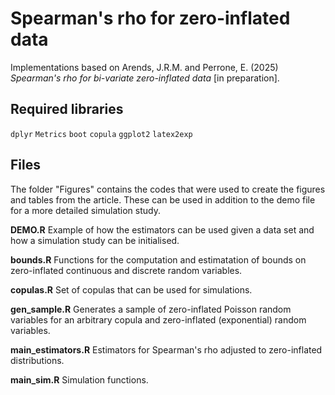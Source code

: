 # Spearman's rho for zero-inflated data
Implementations based on Arends, J.R.M. and Perrone, E. (2025) *Spearman's rho for bi-variate zero-inflated data* [in preparation].

## Required libraries
`dplyr` `Metrics` `boot` `copula` `ggplot2` `latex2exp`

## Files
The folder "Figures" contains the codes that were used to create the figures and tables from the article. These can be used in addition to the demo file for a more detailed simulation study.

**DEMO.R**
Example of how the estimators can be used given a data set and how a simulation study can be initialised.

**bounds.R**
Functions for the computation and estimatation of bounds on zero-inflated continuous and discrete random variables.

**copulas.R**
Set of copulas that can be used for simulations.

**gen_sample.R**
Generates a sample of zero-inflated Poisson random variables for an arbitrary copula and zero-inflated (exponential) random variables.

**main_estimators.R**
Estimators for Spearman's rho adjusted to zero-inflated distributions.

**main_sim.R**
Simulation functions.
